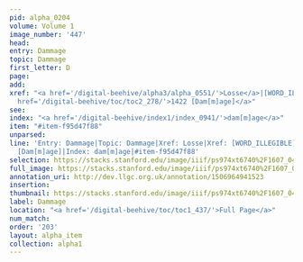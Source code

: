 ```yaml
---
pid: alpha_0204
volume: Volume 1
image_number: '447'
head: 
entry: Dammage
topic: Dammage
first_letter: D
page: 
add: 
xref: "<a href='/digital-beehive/alpha3/alpha_0551/'>Losse</a>|[WORD_ILLEGIBLE]|<a
  href='/digital-beehive/toc/toc2_278/'>1422 [Dam[m]age]</a>"
see: 
index: "<a href='/digital-beehive/index1/index_0941/'>dam[m]age</a>"
item: "#item-f95d47f88"
unparsed: 
line: 'Entry: Dammage|Topic: Dammage|Xref: Losse|Xref: [WORD_ILLEGIBLE]|Xref: 1422
  [Dam[m]age]|Index: dam[m]age|#item-f95d47f88'
selection: https://stacks.stanford.edu/image/iiif/ps974xt6740%2F1607_0446/363,1926,3077,498/full/0/default.jpg
full_image: https://stacks.stanford.edu/image/iiif/ps974xt6740%2F1607_0446/full/full/0/default.jpg
annotation_uri: http://dev.llgc.org.uk/annotation/1506964941523
insertion: 
thumbnail: https://stacks.stanford.edu/image/iiif/ps974xt6740%2F1607_0446/363,1926,600,180/250,/0/default.jpg
label: Dammage
location: "<a href='/digital-beehive/toc/toc1_437/'>Full Page</a>"
num_match: 
order: '203'
layout: alpha_item
collection: alpha1
---
```


